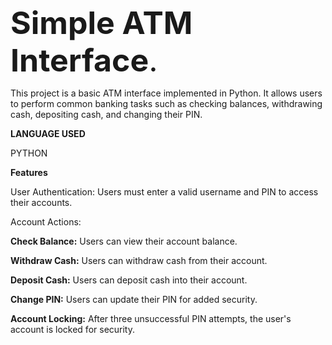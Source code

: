 <span style="font-size: 50px;">**Simple ATM Interface**.</span>


This project is a basic ATM interface implemented in Python. It allows users to perform common banking tasks such as checking balances, withdrawing cash, depositing cash, and changing their PIN.

**LANGUAGE USED**

PYTHON

**Features**

User Authentication: Users must enter a valid username and PIN to access their accounts.

Account Actions:

**Check Balance:** Users can view their account balance.

**Withdraw Cash:** Users can withdraw cash from their account.

**Deposit Cash:** Users can deposit cash into their account.

**Change PIN:** Users can update their PIN for added security.

**Account Locking:** After three unsuccessful PIN attempts, the user's account is locked for security.
